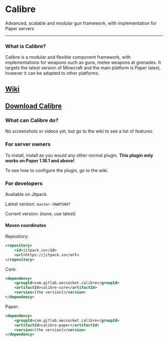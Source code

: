# Calibre

Advanced, scalable and modular gun framework, with implementation for Paper servers

---

### What is Calibre?

Calibre is a modular and flexible component framework, with implementations for weapons such as guns, melee weapons at grenades.
It targets the latest version of Minecraft and the main platform is Paper latest, however it can be adapted to other platforms.

## [Wiki](https://gitlab.com/aecsocket/calibre/-/wikis/home)
## [Download Calibre](https://gitlab.com/aecsocket/calibre/-/jobs/artifacts/master/raw/paper/target/calibre-paper-1.0-SNAPSHOT.jar?job=build)

### What can Calibre do?

No screenshots or videos yet, but go to the wiki to see a list of features.

### For server owners

To install, install as you would any other normal plugin. **This plugin only works on Paper 1.16.1 and above!**

To see how to configure the plugin, go to the wiki.

### For developers

Available on Jitpack.

Latest version: `master-SNAPSHOT`

Current version: (none, use latest)

#### Maven coordinates

Repository:
```xml
<repository>
    <id>jitpack.io</id>
    <url>https://jitpack.io</url>
</repository>
```

Core:
```xml
<dependency>
    <groupId>com.gitlab.aecsocket.calibre</groupId>
    <artifactId>calibre-core</artifactId>
    <version>[the version]</version>
</dependency>
```

Paper:
```xml
<dependency>
    <groupId>com.gitlab.aecsocket.calibre</groupId>
    <artifactId>calibre-paper</artifactId>
    <version>[the version]</version>
</dependency>
```